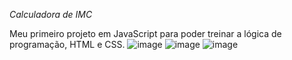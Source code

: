 *Calculadora de IMC*

Meu primeiro projeto em JavaScript para poder treinar a lógica de programação, HTML e  CSS.
![image](https://github.com/user-attachments/assets/16757f6b-6ac1-407f-9379-4d925a1aed33)
![image](https://github.com/user-attachments/assets/e37c3ebf-6480-40f3-812b-efefa3a1c91a)
![image](https://github.com/user-attachments/assets/ed03b62d-74ee-4f88-9985-365b34e01752)
